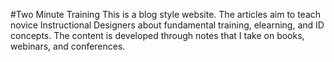#Two Minute Training
This is a blog style website. The articles aim to teach novice Instructional Designers about fundamental training, elearning, and ID concepts. The content is developed through notes that I take on books, webinars, and conferences.